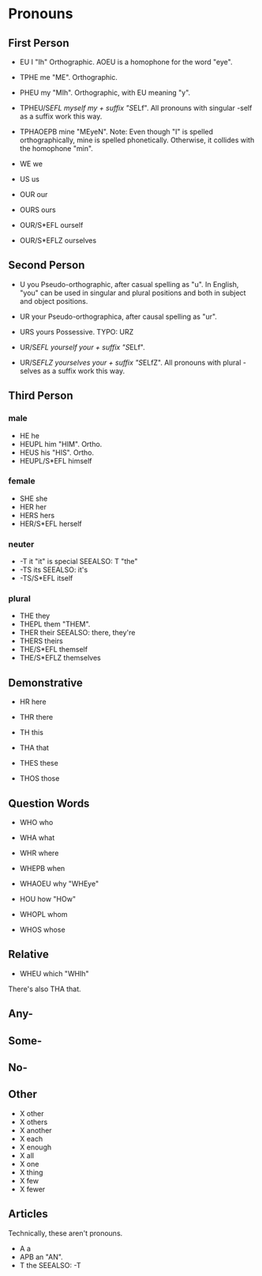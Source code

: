 # Pronouns

## First Person

- EU I
"Ih"
Orthographic. AOEU is a homophone for the word "eye".

- TPHE me
"ME". Orthographic.

- PHEU my
"MIh". Orthographic, with EU meaning "y".

- TPHEU/S*EFL myself
my + suffix "S*ELf".
All pronouns with singular -self as a suffix work this way.

- TPHAOEPB mine
"MEyeN". Note: Even though "I" is spelled orthographically, mine is spelled phonetically. Otherwise, it collides with the homophone "min".

- WE we
- US us
- OUR our
- OURS ours
- OUR/S*EFL ourself
- OUR/S*EFLZ ourselves

## Second Person

- U you
Pseudo-orthographic, after casual spelling as "u". In English, "you" can be used in singular and plural positions and both in subject and object positions.

- UR your
Pseudo-orthographica, after causal spelling as "ur".

- URS yours
Possessive.
TYPO: URZ

- UR/S*EFL yourself
your + suffix "S*ELf".

- UR/S*EFLZ yourselves
your + suffix "S*ELfZ".
All pronouns with plural -selves as a suffix work this way.

## Third Person

### male

- HE he
- HEUPL him
"HIM". Ortho.
- HEUS his
"HIS". Ortho.
- HEUPL/S*EFL himself

### female

- SHE she
- HER her
- HERS hers
- HER/S*EFL herself

### neuter

- -T it
"it" is special
SEEALSO: T "the"
- -TS its
SEEALSO: it's
- -TS/S*EFL itself

### plural

- THE they
- THEPL them
"THEM".
- THER their
SEEALSO: there, they're
- THERS theirs
- THE/S*EFL themself
- THE/S*EFLZ themselves

## Demonstrative

- HR here
- THR there

- TH this
- THA that

- THES these
- THOS those

## Question Words

- WHO who
- WHA what
- WHR where
- WHEPB when
- WHAOEU why
"WHEye"
- HOU how
"HOw"

- WHOPL whom
- WHOS whose

## Relative
- WHEU which
"WHIh"

There's also THA that.

## Any-

## Some-

## No-

## Other

- X other
- X others
- X another
- X each
- X enough
- X all
- X one
- X thing
- X few
- X fewer

## Articles
Technically, these aren't pronouns.
- A a
- APB an
"AN".
- T the
SEEALSO: -T

